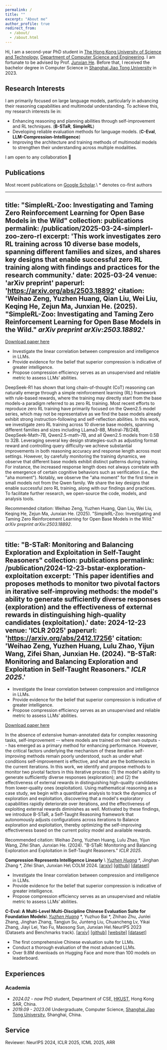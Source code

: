 ```yaml
---
permalink: /
title: ""
excerpt: "About me"
author_profile: true
redirect_from: 
  - /about/
  - /about.html
---
```


Hi, I am a second-year PhD student in [The Hong Kong University of Science and Technology](https://hkust.edu.hk), [Department of Computer Science and Engineering](https://cse.hkust.edu.hk). I am fortunate to be advised by Prof. [Junxian He](https://jxhe.github.io/). Before that, I received the bachelor degree in Computer Science in [Shanghai Jiao Tong University](https://en.sjtu.edu.cn/) in 2023. 

## Research Interests
I am primarily focused on large language models, particularly in advancing their reasoning capabilities and multimodal understanding. To achieve this, my research interests lie in: 
* Enhancing reasoning and planning abilities through self-improvement and RL techniques. (**B-STaR**, **SimpleRL**)
* Developing reliable evaluation methods for language models. (**C-Eval**, **LLM-Compression-Intelligence**)
* Improving the architecture and training methods of multimodal models to strengthen their understanding across multiple modalities.

I am open to any collaboration 🤗

## Publications
Most recent publications on [Google Scholar](https://scholar.google.com/citations?user=XZK8cewAAAAJ&hl=en).\\
\* denotes co-first authors

---
title: "SimpleRL-Zoo: Investigating and Taming Zero Reinforcement Learning for Open Base Models in the Wild"
collection: publications
permalink: /publication/2025-03-24-simplerl-zoo-zero-rl
excerpt: 'This work investigates zero RL training across 10 diverse base models, spanning different families and sizes, and shares key designs that enable successful zero RL training along with findings and practices for the research community.'
date: 2025-03-24
venue: 'arXiv preprint'
paperurl: 'https://arxiv.org/abs/2503.18892'
citation: 'Weihao Zeng, Yuzhen Huang, Qian Liu, Wei Liu, Keqing He, Zejun Ma, Junxian He. (2025). &quot;SimpleRL-Zoo: Investigating and Taming Zero Reinforcement Learning for Open Base Models in the Wild.&quot; <i>arXiv preprint arXiv:2503.18892</i>.'
---

<a href='https://arxiv.org/abs/2503.18892'>Download paper here</a>

* Investigate the linear correlation between compression and intelligence in LLMs.
* Provide evidence for the belief that superior compression is indicative of greater intelligence.
* Propose compression efficiency serves as an unsupervised and reliable metric to assess LLMs’ abilities.

DeepSeek-R1 has shown that long chain-of-thought (CoT) reasoning can naturally emerge through a simple reinforcement learning (RL) framework with rule-based rewards, where the training may directly start from the base models-a paradigm referred to as zero RL training. Most recent efforts to reproduce zero RL training have primarily focused on the Qwen2.5 model series, which may not be representative as we find the base models already exhibit strong instruction-following and self-reflection abilities. In this work, we investigate zero RL training across 10 diverse base models, spanning different families and sizes including LLama3-8B, Mistral-7B/24B, DeepSeek-Math-7B, Qwen2.5-math-7B, and all Qwen2.5 models from 0.5B to 32B. Leveraging several key design strategies-such as adjusting format reward and controlling query difficulty-we achieve substantial improvements in both reasoning accuracy and response length across most settings. However, by carefully monitoring the training dynamics, we observe that different base models exhibit distinct patterns during training. For instance, the increased response length does not always correlate with the emergence of certain cognitive behaviors such as verification (i.e., the "aha moment"). Notably, we observe the "aha moment" for the first time in small models not from the Qwen family. We share the key designs that enable successful zero RL training, along with our findings and practices. To facilitate further research, we open-source the code, models, and analysis tools.

Recommended citation: Weihao Zeng, Yuzhen Huang, Qian Liu, Wei Liu, Keqing He, Zejun Ma, Junxian He. (2025). "SimpleRL-Zoo: Investigating and Taming Zero Reinforcement Learning for Open Base Models in the Wild." <i>arXiv preprint arXiv:2503.18892</i>.

---
title: "B-STaR: Monitoring and Balancing Exploration and Exploitation in Self-Taught Reasoners"
collection: publications
permalink: /publication/2024-12-23-bstar-exploration-exploitation
excerpt: 'This paper identifies and proposes methods to monitor two pivotal factors in iterative self-improving methods: the model&apos;s ability to generate sufficiently diverse responses (exploration) and the effectiveness of external rewards in distinguishing high-quality candidates (exploitation).'
date: 2024-12-23
venue: 'ICLR 2025'
paperurl: 'https://arxiv.org/abs/2412.17256'
citation: 'Weihao Zeng, Yuzhen Huang, Lulu Zhao, Yijun Wang, Zifei Shan, Junxian He. (2024). &quot;B-STaR: Monitoring and Balancing Exploration and Exploitation in Self-Taught Reasoners.&quot; <i>ICLR 2025</i>.'
---
* Investigate the linear correlation between compression and intelligence in LLMs.
* Provide evidence for the belief that superior compression is indicative of greater intelligence.
* Propose compression efficiency serves as an unsupervised and reliable metric to assess LLMs’ abilities.

<a href='https://arxiv.org/abs/2412.17256'>Download paper here</a>

In the absence of extensive human-annotated data for complex reasoning tasks, self-improvement -- where models are trained on their own outputs -- has emerged as a primary method for enhancing performance. However, the critical factors underlying the mechanism of these iterative self-improving methods remain poorly understood, such as under what conditions self-improvement is effective, and what are the bottlenecks in the current iterations. In this work, we identify and propose methods to monitor two pivotal factors in this iterative process: (1) the model's ability to generate sufficiently diverse responses (exploration); and (2) the effectiveness of external rewards in distinguishing high-quality candidates from lower-quality ones (exploitation). Using mathematical reasoning as a case study, we begin with a quantitative analysis to track the dynamics of exploration and exploitation, discovering that a model's exploratory capabilities rapidly deteriorate over iterations, and the effectiveness of exploiting external rewards diminishes as well. Motivated by these findings, we introduce B-STaR, a Self-Taught Reasoning framework that autonomously adjusts configurations across iterations to Balance exploration and exploitation, thereby optimizing the self-improving effectiveness based on the current policy model and available rewards.

Recommended citation: Weihao Zeng, Yuzhen Huang, Lulu Zhao, Yijun Wang, Zifei Shan, Junxian He. (2024). "B-STaR: Monitoring and Balancing Exploration and Exploitation in Self-Taught Reasoners." <i>ICLR 2025</i>.

**Compression Represents Intelligence Linearly** \\
*<ins>Yuzhen Huang</ins>* \*, Jinghan Zhang *, Zifei Shan, Junxian He\\
COLM 2024. [[arxiv]](https://arxiv.org/abs/2404.09937) [[github]](https://github.com/hkust-nlp/llm-compression-intelligence) [[dataset]](https://huggingface.co/datasets/hkust-nlp/llm-compression)
* Investigate the linear correlation between compression and intelligence in LLMs.
* Provide evidence for the belief that superior compression is indicative of greater intelligence.
* Propose compression efficiency serves as an unsupervised and reliable metric to assess LLMs’ abilities.


**C-Eval: A Multi-Level Multi-Discipline Chinese Evaluation Suite for Foundation Models**\\
*<ins>Yuzhen Huang</ins>* \*, Yuzhuo Bai *, Zhihao Zhu, Junlei Zhang, Jinghan Zhang, Tangjun Su, Junteng Liu, Chuancheng Lv, Yikai Zhang, Jiayi Lei, Yao Fu, Maosong Sun, Junxian He\\
NeurIPS 2023 (Datasets and Benchmarks track). [[arxiv]](https://arxiv.org/abs/2305.08322) [[github]](https://github.com/hkust-nlp/ceval) [[website]](https://cevalbenchmark.com) [[dataset]](https://huggingface.co/datasets/ceval/ceval-exam)
* The first comprehensive Chinese evaluation suite for LLMs.
* Conduct a thorough evaluation of the most advanced LLMs.
* Over 9.8M downloads on Hugging Face and more than 100 models on leaderboard.



## Experiences
### Academia
- *2024.02 - now* PhD student, Department of CSE, [HKUST](https://hkust.edu.hk), Hong Kong SAR, China.
- *2019.09 - 2023.06* Undergraduate, Computer Science, [Shanghai Jiao Tong University](https://en.sjtu.edu.cn/), Shanghai, China.


## Service
Reviewer: NeurIPS 2024, ICLR 2025, ICML 2025, ARR


